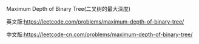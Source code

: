 Maximum Depth of Binary Tree(二叉树的最大深度)

英文版:https://leetcode.com/problems/maximum-depth-of-binary-tree/

中文版:https://leetcode-cn.com/problems/maximum-depth-of-binary-tree/
